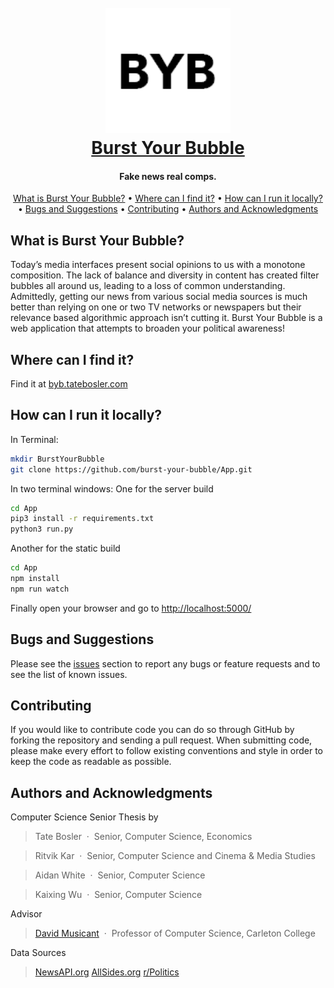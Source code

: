 
<h1 align="center">
  <br>
  <img src="https://github.com/burst-your-bubble/App/blob/master/static/favicon.ico" alt="Burst Your Bubble" width="200"></a>
  <br>
  <a href="http://byb.tatebosler.com">Burst Your Bubble</a>
  <br>
</h1>

<h4 align="center">Fake news real comps.</h4>

<p align="center">
  <a href="#what-is-burst-your-bubble">What is Burst Your Bubble?</a> •
  <a href="#where-can-i-find-it">Where can I find it?</a> •
  <a href="#how-can-i-run-it-locally">How can I run it locally?</a> •
  <a href="#bugs-and-suggestions">Bugs and Suggestions</a> •
  <a href="#contributing">Contributing</a> •
  <a href="#authors-and-acknowledgment">Authors and Acknowledgments</a>
</p>

## What is Burst Your Bubble?
Today’s media interfaces present social opinions to us with a monotone composition. The lack of balance and diversity in content has created filter bubbles all around us, leading to a loss of common understanding. Admittedly, getting our news from various social media sources is much better than relying on one or two TV networks or newspapers but their relevance based algorithmic approach isn’t cutting it. Burst Your Bubble is a web application that attempts to broaden your political awareness!

## Where can I find it?
Find it at [byb.tatebosler.com](http://byb.tatebosler.com/)

## How can I run it locally?
In Terminal:
```bash
mkdir BurstYourBubble
git clone https://github.com/burst-your-bubble/App.git
```

In two terminal windows:
One for the server build
```bash
cd App
pip3 install -r requirements.txt
python3 run.py
```

Another for the static build
```bash
cd App
npm install
npm run watch
```

Finally open your browser and go to [http://localhost:5000/](http://localhost:5000/)

## Bugs and Suggestions
Please see the [issues](https://github.com/burst-your-bubble/App/issues) section to report any bugs or feature requests and to see the list of known issues.

## Contributing
If you would like to contribute code you can do so through GitHub by forking the repository and sending a pull request. When submitting code, please make every effort to follow existing conventions and style in order to keep the code as readable as possible.

## Authors and Acknowledgments
Computer Science Senior Thesis by
> Tate Bosler &nbsp;&middot;&nbsp;
> Senior, Computer Science, Economics

> Ritvik Kar &nbsp;&middot;&nbsp;
> Senior, Computer Science and Cinema & Media Studies 

> Aidan White &nbsp;&middot;&nbsp;
> Senior, Computer Science

> Kaixing Wu &nbsp;&middot;&nbsp;
> Senior, Computer Science

Advisor
> [David Musicant](https://www.cs.carleton.edu/faculty/dmusicant/) &nbsp;&middot;&nbsp;
> Professor of Computer Science, Carleton College 

Data Sources 
> [NewsAPI.org](https://newsapi.org/)
> [AllSides.org](https://www.allsides.com/)
> [r/Politics](https://www.reddit.com/r/politics/)